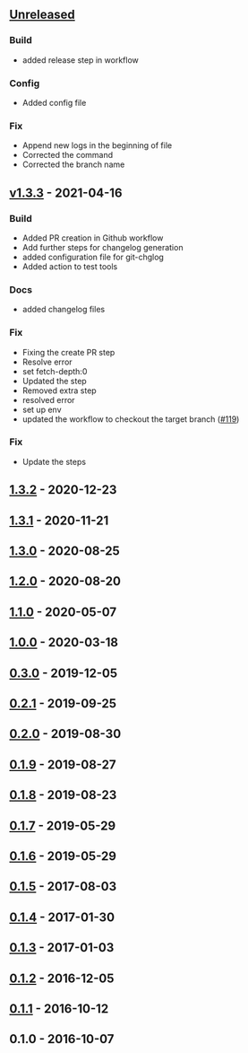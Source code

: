 <a name="unreleased"></a>
## [Unreleased]

### Build
- added release step in workflow

### Config
- Added config file

### Fix
- Append new logs in the beginning of file
- Corrected the command
- Corrected the branch name


<a name="v1.3.3"></a>
## [v1.3.3] - 2021-04-16
### Build
- Added PR creation in Github workflow
- Add further steps for changelog generation
- added configuration file for git-chglog
- Added action to test tools

### Docs
- added changelog files

### Fix
- Fixing the create PR step
- Resolve error
- set fetch-depth:0
- Updated the step
- Removed extra step
- resolved error
- set up env
- updated the workflow to checkout the target branch ([#119](https://github.com/edx/django-user-tasks/issues/119))

### Fix
- Update the steps


<a name="1.3.2"></a>
## [1.3.2] - 2020-12-23

<a name="1.3.1"></a>
## [1.3.1] - 2020-11-21

<a name="1.3.0"></a>
## [1.3.0] - 2020-08-25

<a name="1.2.0"></a>
## [1.2.0] - 2020-08-20

<a name="1.1.0"></a>
## [1.1.0] - 2020-05-07

<a name="1.0.0"></a>
## [1.0.0] - 2020-03-18

<a name="0.3.0"></a>
## [0.3.0] - 2019-12-05

<a name="0.2.1"></a>
## [0.2.1] - 2019-09-25

<a name="0.2.0"></a>
## [0.2.0] - 2019-08-30

<a name="0.1.9"></a>
## [0.1.9] - 2019-08-27

<a name="0.1.8"></a>
## [0.1.8] - 2019-08-23

<a name="0.1.7"></a>
## [0.1.7] - 2019-05-29

<a name="0.1.6"></a>
## [0.1.6] - 2019-05-29

<a name="0.1.5"></a>
## [0.1.5] - 2017-08-03

<a name="0.1.4"></a>
## [0.1.4] - 2017-01-30

<a name="0.1.3"></a>
## [0.1.3] - 2017-01-03

<a name="0.1.2"></a>
## [0.1.2] - 2016-12-05

<a name="0.1.1"></a>
## [0.1.1] - 2016-10-12

<a name="0.1.0"></a>
## 0.1.0 - 2016-10-07

[Unreleased]: https://github.com/edx/django-user-tasks/compare/v1.3.3...HEAD
[v1.3.3]: https://github.com/edx/django-user-tasks/compare/1.3.2...v1.3.3
[1.3.2]: https://github.com/edx/django-user-tasks/compare/1.3.1...1.3.2
[1.3.1]: https://github.com/edx/django-user-tasks/compare/1.3.0...1.3.1
[1.3.0]: https://github.com/edx/django-user-tasks/compare/1.2.0...1.3.0
[1.2.0]: https://github.com/edx/django-user-tasks/compare/1.1.0...1.2.0
[1.1.0]: https://github.com/edx/django-user-tasks/compare/1.0.0...1.1.0
[1.0.0]: https://github.com/edx/django-user-tasks/compare/0.3.0...1.0.0
[0.3.0]: https://github.com/edx/django-user-tasks/compare/0.2.1...0.3.0
[0.2.1]: https://github.com/edx/django-user-tasks/compare/0.2.0...0.2.1
[0.2.0]: https://github.com/edx/django-user-tasks/compare/0.1.9...0.2.0
[0.1.9]: https://github.com/edx/django-user-tasks/compare/0.1.8...0.1.9
[0.1.8]: https://github.com/edx/django-user-tasks/compare/0.1.7...0.1.8
[0.1.7]: https://github.com/edx/django-user-tasks/compare/0.1.6...0.1.7
[0.1.6]: https://github.com/edx/django-user-tasks/compare/0.1.5...0.1.6
[0.1.5]: https://github.com/edx/django-user-tasks/compare/0.1.4...0.1.5
[0.1.4]: https://github.com/edx/django-user-tasks/compare/0.1.3...0.1.4
[0.1.3]: https://github.com/edx/django-user-tasks/compare/0.1.2...0.1.3
[0.1.2]: https://github.com/edx/django-user-tasks/compare/0.1.1...0.1.2
[0.1.1]: https://github.com/edx/django-user-tasks/compare/0.1.0...0.1.1
